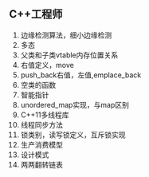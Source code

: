 ## C++工程师

1. 边缘检测算法，细小边缘检测
2. 多态
3. 父类和子类vtable内存位置关系
4. 右值定义，move
5. push_back右值，左值,emplace_back
6. 空类的函数
7. 智能指针
8. unordered_map实现，与map区别
9. C++11多线程库
10. 线程同步方法
11. 锁类别，读写锁定义，互斥锁实现
12. 生产消费模型
13. 设计模式
14. 两两翻转链表